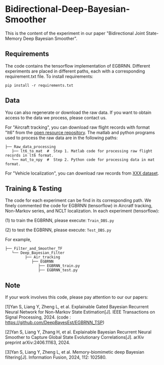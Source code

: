 # Bidirectional-Deep-Bayesian-Smoother
This is the content of the experiment in our paper "Bidirectional Joint State-Memory Deep Bayesian Smoother".   


## Requirements

The code contains the tensorflow implementation of EGBRNN. Different experiments are placed in different paths, each with a corresponding requirement.txt file. To install requirements:

```setup
pip install -r requirements.txt
```

## Data
You can also regenerate or download the raw data. If you want to obtain access to the data we process, please contact us.

For "Aircraft tracking", you can download raw flight records with format "lt6" from the [open resource repository](https://c3.ndc.nasa.gov/dashlink/resources/132/). 
The matlab and python programs used to process the raw data are in the following paths:
~~~~
├── Raw_data_processing
   ├── lt6_to_mat  #  Step 1. Matlab code for processing raw flight records in lt6 format.
   └── mat_to_npy  #  Step 2. Python code for processing data in mat format.
~~~~

For "Vehicle localization", you can download raw records from [XXX dataset](https://robots.engin.umich.edu/nclt/). 

## Training & Testing

The code for each experiment can be find in its corresponding path. We finely commented the code for EGBRNN (tensorflow) in Aircratf tracking, Non-Markov series, and NCLT localization. 
In each experiment (tensorflow):

(1) to train the EGBRNN, please execute:
```Train_DBS.py```

(2) to test the EGBRNN, please execute:
```Test_DBS.py```

For example,

~~~~
├── Filter_and_Smoother_TF
   └── Deep_Bayesian_Filter
         ├── Air_tracking
            ├── EGBRNN
               ├── EGBRNN_train.py
               ├── EGBRNN_test.py
~~~~

<!-- ## Visualisation of Predicted Results
FlightLLM enables highly accurate trajectory prediction in line with flight dynamics.
![Illustrating the prediction result of FlightLLM](Pred_result.png)

## Uncertainty Quantification
FlightLLM can effectively measure the uncertainty of predictions.
![Illustrating the prediction uncertainty of FlightLLM](Uncertainty.png) -->

## Note

If your work involves this code, please pay attention to our our papers: 

[1]Yan S, Liang Y, Zheng L, et al. Explainable Gated Bayesian Recurrent Neural Network for Non-Markov State Estimation[J]. IEEE Transactions on Signal Processing, 2024. (code : https://github.com/DeepBayesEst/EGBRNN_TSP)

[2]Yan S, Liang Y, Zhang H, et al. Explainable Bayesian Recurrent Neural Smoother to Capture Global State Evolutionary Correlations[J]. arXiv preprint arXiv:2406.11163, 2024.

[3]Yan S, Liang Y, Zheng L, et al. Memory-biomimetic deep Bayesian filtering[J]. Information Fusion, 2024, 112: 102580.
